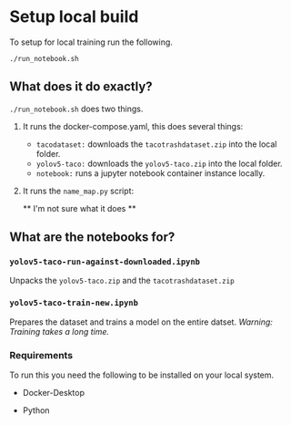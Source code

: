 # Setup local build

To setup for local training run the following. 
```
./run_notebook.sh
```

## What does it do exactly? 

`./run_notebook.sh` does two things. 

1. It runs the docker-compose.yaml, this does several things:

    - `tacodataset:` downloads the `tacotrashdataset.zip` into the local folder.
    - `yolov5-taco:` downloads the `yolov5-taco.zip` into the local folder.
    - `notebook:` runs a jupyter notebook container instance locally. 

2. It runs the `name_map.py` script:

    ** I'm not sure what it does ** 

## What are the notebooks for?

### `yolov5-taco-run-against-downloaded.ipynb` 

Unpacks the `yolov5-taco.zip` and the `tacotrashdataset.zip`


### `yolov5-taco-train-new.ipynb`

Prepares the dataset and trains a model on the entire datset. 
*Warning: Training takes a long time.*

### Requirements

To run this you need the following to be installed on your local system.

- Docker-Desktop

- Python   



